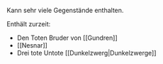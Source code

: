 Kann sehr viele Gegenstände enthalten.

Enthält zurzeit:

- Den Toten Bruder von [[Gundren]]
- [[Nesnar]]
- Drei tote Untote [[Dunkelzwerg|Dunkelzwerge]]